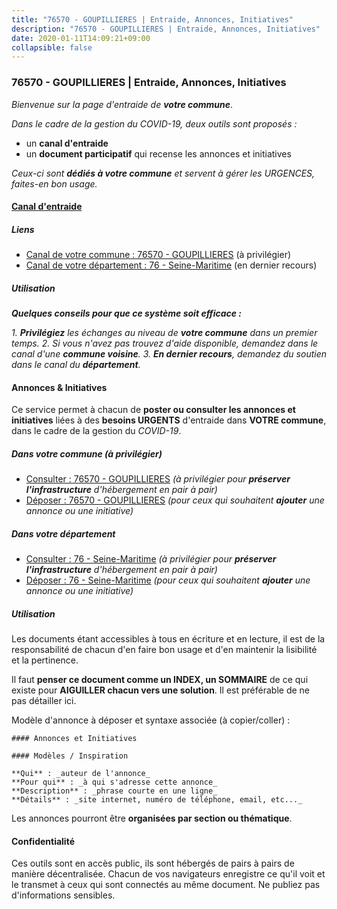 ```yaml
---
title: "76570 - GOUPILLIERES | Entraide, Annonces, Initiatives"
description: "76570 - GOUPILLIERES | Entraide, Annonces, Initiatives"
date: 2020-01-11T14:09:21+09:00
collapsible: false
---
```


### 76570 - GOUPILLIERES | Entraide, Annonces, Initiatives

_Bienvenue sur la page d'entraide de **votre commune**_.

_Dans le cadre de la gestion du COVID-19, deux outils sont proposés :_

- un **canal d'entraide**
- un **document participatif** qui recense les annonces et initiatives

_Ceux-ci sont **dédiés à votre commune** et servent à gérer les URGENCES, faites-en bon usage._

#### [Canal d'entraide](https://entraide.stopcoronavirus.tech/#/channel/76570_goupillieres)

##### Liens

- [Canal de votre commune : 76570 	- GOUPILLIERES](https://entraide.stopcoronavirus.tech/#/channel/76570_goupillieres) (à privilégier)
- [Canal de votre département : 76 	- Seine-Maritime](https://entraide.stopcoronavirus.tech/#/channel/76_seine-maritime) (en dernier recours)

##### Utilisation

_**Quelques conseils pour que ce système soit efficace :**_

_1. **Privilégiez** les échanges au niveau de **votre commune** dans un premier temps._
_2. Si vous n'avez pas trouvez d'aide disponible, demandez dans le canal d'une **commune voisine**._
_3. **En dernier recours**, demandez du soutien dans le canal du **département**._

#### Annonces & Initiatives


Ce service permet à chacun de **poster ou consulter les annonces et initiatives** liées à des **besoins
URGENTS** d'entraide dans **VOTRE commune**, dans le cadre de la gestion du _COVID-19_.

##### Dans votre commune (à privilégier)

- [Consulter : 76570 	- GOUPILLIERES](https://docs.stopcoronavirus.tech/#/r/markdown/76570_goupillieres/4XTTM3FLeLhsveBTRaNe9p9UzuN17X3bktHx1srf76RoumUdv) _(à privilégier pour **préserver l'infrastructure** d'hébergement en pair à pair)_
- [Déposer : 76570 	- GOUPILLIERES](https://docs.stopcoronavirus.tech/#/w/markdown/76570_goupillieres/4XTTM3FLeLhsveBTRaNe9p9UzuN17X3bktHx1srf76RoumUdv-K3TgV7zJX5zBkAto2d9R2RxjUcXKe6JWt4yqyuxRLRgTDYceJNxHcAGd2ecVU2x9sFqpAhjjDYRE9XMCZTUFDArNLxV1VPRfMtFYDpf8XaqAZfUa9tm1tfFTaD84JkUJZgeCkJkY) _(pour ceux qui souhaitent **ajouter** une annonce ou une initiative)_

##### Dans votre département

- [Consulter : 76 	- Seine-Maritime](https://docs.stopcoronavirus.tech/#/r/markdown/76_seine-maritime/4XTTM7PDPtM4CVQoDyyVqT6Pbvj1SVtndpXJdTDsc7xwdMTdt) _(à privilégier pour **préserver l'infrastructure** d'hébergement en pair à pair)_
- [Déposer : 76 	- Seine-Maritime](https://docs.stopcoronavirus.tech/#/w/markdown/76_seine-maritime/4XTTM7PDPtM4CVQoDyyVqT6Pbvj1SVtndpXJdTDsc7xwdMTdt-K3TgUmo7Qwp8ZQz8qKFjC8WCY27ypEpX2c8BXeSV9rrPY1zRZn2SrYwkBXF8VnHkcepiXsccFfKHYuT2JNgSMXxLRaUGRu6o5B3BB15nZxEho97cTz3yC4eRTX4hZM1hcyAZrn8r) _(pour ceux qui souhaitent **ajouter** une annonce ou une initiative)_


##### Utilisation

Les documents étant accessibles à tous en écriture et en lecture, il est de la
responsabilité de chacun d'en faire bon usage et d'en maintenir la lisibilité
et la pertinence.

Il faut **penser ce document comme un INDEX, un SOMMAIRE** de ce qui existe
pour **AIGUILLER chacun vers une solution**. Il est préférable de ne pas détailler ici.

Modèle d'annonce à déposer et syntaxe associée (à copier/coller) :

    #### Annonces et Initiatives

    #### Modèles / Inspiration

    **Qui** : _auteur de l'annonce_
    **Pour qui** : _à qui s'adresse cette annonce_
    **Description** : _phrase courte en une ligne_
    **Détails** : _site internet, numéro de téléphone, email, etc..._


Les annonces pourront être **organisées par section ou thématique**.

#### Confidentialité

Ces outils sont en accès public, ils sont hébergés de pairs à pairs de manière décentralisée.
Chacun de vos navigateurs enregistre ce qu'il voit et le transmet à ceux qui sont connectés au même document.
Ne publiez pas d'informations sensibles.
